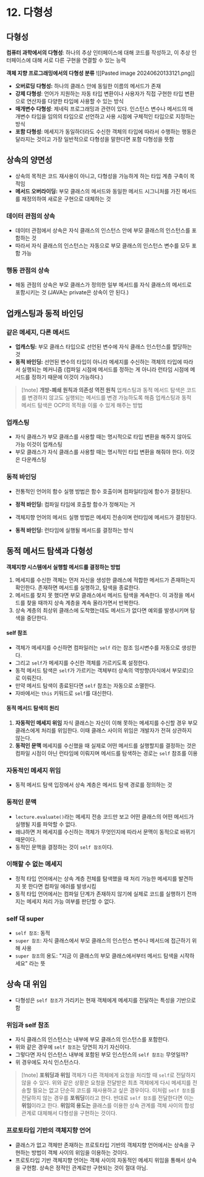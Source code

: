 # 12. 다형성

## 다형성

**컴퓨터 과학에서의 다형성**: 하나의 추상 인터페이스에 대해 코드를 작성하고, 이 추상 인터페이스에 대해 서로 다른 구현을 연결할 수 있는 능력

**객체 지향 프로그래밍에서의 다형성 분류**
![[Pasted image 20240620133121.png]]

- **오버로딩 다형성:** 하나의 클래스 안에 동일한 이름의 메서드가 존재
- **강제 다형성**: 언어가 지원하는 자동 타입 변환이나 사용자가 직접 구현한 타입 변환으로 연산자를 다양한 타입에 사용할 수 있는 방식
- **매개변수 다형성**: 제네릭 프로그래밍과 관련이 있다. 인스턴스 변수나 메서드의 매개변수 타입을 임의의 타입으로 선언하고 사용 시점에 구체적인 타입으로 지정하는 방식
- **포함 다형성**: 메세지가 동일하더라도 수신한 객체의 타입에 따라서 수행하는 행동은 달라지는 것이고 가장 일반적으로 다형성을 말한다면 포함 다형성을 뜻함

## 상속의 양면성

- 상속의 목적은 코드 재사용이 아니고, 다형성을 가능하게 하는 타입 계층 구축이 목적임
- **메서드 오버라이딩:** 부모 클래스의 메서드와 동일한 메서드 시그니처를 가진 메서드를 재정의하여 새로운 구현으로 대체하는 것

### 데이터 관점의 상속

- 데이터 관점에서 상속은 자식 클래스의 인스턴스 안에 부모 클래스의 인스턴스를 포함하는 것
- 따라서 자식 클래스의 인스턴스는 자동으로 부모 클래스의 인스턴스 변수를 모두 포함 가능

### 행동 관점의 상속

- 해동 관점의 상속은 부모 클래스가 정의한 일부 메서드를 자식 클래스의 메서드로 포함시키는 것 (JAVA는 private은 상속이 안 된다.)

## 업캐스팅과 동적 바인딩

### 같은 메세지, 다른 메서드

- **업캐스팅:** 부모 클래스 타입으로 선언된 변수에 자식 클래스 인스턴스를 할당하는 것
- **동적 바인딩:** 선언된 변수의 타입이 아니라 메세지를 수신하는 객체의 타입에 따라서 실행되는 메커니즘
  (컴파일 시점에 메서드를 정하는 게 아니라 런타임 시점에 메서드를 정하기 때문에 이것이 가능하다.)

> [!note] **개방-폐쇄 원칙과 의존성 역전 원칙**
> 업캐스팅과 동적 메서드 탐색은 코드를 변경하지 않고도 실행되는 메서드를 변경 가능하도록 해줌
> 업캐스팅과 동적 메서드 탐색은 OCP의 목적을 이룰 수 있게 해주는 방법

### 업캐스팅

- 자식 클래스가 부모 클래스를 사용할 때는 명시적으로 타입 변환을 해주지 않아도 가능 이것이 업캐스팅
- 부모 클래스가 자식 클래스를 사용할 때는 명시적인 타입 변환을 해줘야 한다. 이것은 다운캐스팅

### 동적 바인딩

- 전통적인 언어의 함수 실행 방법은 함수 호출이며 컴파일타임에 함수가 결정된다.
- **정적 바인딩:** 컴파일 타임에 호출할 함수가 정해지는 거

- 객체지향 언어의 메서드 실행 방법은 메세지 전송이며 런타임에 메서드가 결정된다.
- **동적 바인딩:** 런타임에 실행될 메서드를 결정하는 방식

## 동적 메서드 탐색과 다형성

**객체지향 시스템에서 실행할 메서드를 결정하는 방법**

1. 메세지를 수신한 객체는 먼저 자신을 생성한 클래스에 적합한 메서드가 존재하는지 확인한다. 존재하면 메서드를 실행하고, 탐색을 종료한다.
2. 메서드를 찾지 못 했다면 부모 클래스에서 메서드 탐색을 계속한다. 이 과정을 메서드를 찾을 때까지 상속 계층을 계속 올라가면서 반복한다.
3. 상속 계층의 최상위 클래스에 도착했는데도 메서드가 없다면 예외를 발생시키며 탐색을 중단한다.

#### self 참조

- 객체가 메세지를 수신하면 컴파일러는 `self` 라는 참조 임시변수를 자동으로 생성한다.
- 그리고 `self`가 메세지를 수신한 객체를 가르키도록 설정한다.
- 동적 메서드 탐색은 `self`가 가르키는 객체부터 상속의 역방향(자식에서 부모로)으로 이뤄진다.
- 만약 메서드 탐색이 종료된다면 `self` 참조는 자동으로 소멸한다.
- 자바에서는 `this` 키워드로 `self`를 대신한다.

#### 동적 메서드 탐색의 원리

1. **자동적인 메세지 위임**
   자식 클래스는 자신이 이해 못하는 메세지를 수신할 경우 부모 클래스에게 처리를 위임한다. 이때 클래스 사이의 위임은 개발자가 전혀 상관하지 않는다.
2. **동적인 문맥**
   메세지를 수신했을 때 실제로 어떤 메서드를 실행할지를 결정하는 것은 컴파일 시점이 아닌 런타임에 이뤄지며 메서드를 탐색하는 경로는 `self` 참조를 이용

### 자동적인 메세지 위임

- 동적 메서드 탐색 입장에서 상속 계층은 메서드 탐색 경로를 정의하는 것

### 동적인 문맥

- `lecture.evaluate()`라는 메세지 전송 코드만 보고 어떤 클래스의 어떤 메서드가 실행될 지를 파악할 수 없다.
- 왜냐하면 저 메세지를 수신하는 객체가 무엇인지에 따라서 문맥이 동적으로 바뀌기 때문이다.
- 동적인 문맥을 결정하는 것이 `self 참조`이다.

### 이해할 수 없는 메세지

- 정적 타입 언어에서는 상속 계층 전체를 탐색했을 때 처리 가능한 메세지를 발견하지 못 한다면 컴파일 에러를 발생시킴
- 동적 타입 언어에서는 컴파일 단계가 존재하지 않기에 실제로 코드를 실행하기 전까지는 메세지 처리 가능 여부를 판단할 수 없다.

### self 대 super

- `self 참조`: 동적
- `super 참조`: 자식 클래스에서 부모 클래스의 인스턴스 변수나 메서드에 접근하기 위해 사용
- `super 참조`의 용도: "지금 이 클래스의 부모 클래스에서부터 메서드 탐색을 시작하세요" 라는 뜻

## 상속 대 위임

- 다형성은 `self 참조`가 가리키는 현재 객체에게 메세지를 전달하는 특성을 기반으로 함

### 위임과 self 참조

- 자식 클래스의 인스턴스는 내부에 부모 클래스의 인스턴스를 포함한다.
- 위와 같은 경우에 `self 참조`는 당연히 자기 자신이다.
- 그렇다면 자식 인스턴스 내부에 포함된 부모 인스턴스의 `self 참조는` 무엇일까?
- 위 경우에도 자식 인스턴스다.

> [!note] **포워딩과 위임**
> 객체가 다른 객체에게 요청을 처리할 때 `self`로 전달하지 않을 수 있다.
> 위와 같은 상황은 요청을 전달받은 최초 객체에게 다시 메세지를 전송할 필요는 없고 단순히 코드를 재사용하고 싶은 경우이다. 이처럼 `self 참조`를 전달하지 않는 경우를 **포워딩**이라고 한다.
> 반대로 `self 참조`를 전달한다면 이는 **위임**이라고 한다. **위임의 용도는** 클래스를 이용한 상속 관계를 객체 사이의 합성 관계로 대체해서 다형성을 구현하는 것이다.

### 프로토타입 기반의 객체지향 언어

- 클래스가 없고 객체만 존재하는 프로토타입 기반의 객체지향 언어에서는 상속을 구현하는 방법이 객체 사이의 위임을 이용하는 것이다.
- 프로토타입 기반 객체지향 언어는 객체 사이의 자동적인 메세지 위임을 통해서 상속을 구현함. 상속은 정적인 관계로만 구현되는 것이 절대 아님.